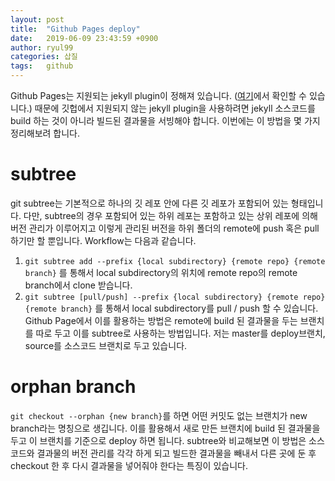 ```yaml
---
layout: post
title:  "Github Pages deploy"
date:   2019-06-09 23:43:59 +0900
author: ryul99
categories: 삽질
tags:	github
---
```


Github Pages는 지원되는 jekyll plugin이 정해져 있습니다. ([여기](https://pages.github.com/versions/)에서 확인할 수 있습니다.) 때문에 깃헙에서 지원되지 않는 jekyll plugin을 사용하려면 jekyll 소스코드를 build 하는 것이 아니라 빌드된 결과물을 서빙해야 합니다. 이번에는 이 방법을 몇 가지 정리해보려 합니다.

# subtree
git subtree는 기본적으로 하나의 깃 레포 안에 다른 깃 레포가 포함되어 있는 형태입니다. 다만, subtree의 경우 포함되어 있는 하위 레포는 포함하고 있는 상위 레포에 의해 버전 관리가 이루어지고 이렇게 관리된 버전을 하위 폴더의 remote에 push 혹은 pull 하기만 할 뿐입니다. Workflow는 다음과 같습니다.
1. `git subtree add --prefix {local subdirectory} {remote repo} {remote branch}` 를 통해서 local subdirectory의 위치에 remote repo의 remote branch에서 clone 받습니다.
2. `git subtree [pull/push] --prefix {local subdirectory} {remote repo} {remote branch}` 를 통해서 local subdirectory를 pull / push 할 수 있습니다.
Github Page에서 이를 활용하는 방법은 remote에 build 된 결과물을 두는 브랜치를 따로 두고 이를 subtree로 사용하는 방법입니다. 저는 master를 deploy브랜치, source를 소스코드 브랜치로 두고 있습니다. 

# orphan branch
`git checkout --orphan {new branch}`를 하면 어떤 커밋도 없는 브랜치가 new branch라는 명칭으로 생깁니다. 이를 활용해서 새로 만든 브랜치에 build 된 결과물을 두고 이 브랜치를 기준으로 deploy 하면 됩니다. subtree와 비교해보면 이 방법은  소스코드와 결과물의 버전 관리를 각각 하게 되고 빌드한 결과물을 빼내서 다른 곳에 둔 후 checkout 한 후 다시 결과물을 넣어줘야 한다는 특징이 있습니다.
